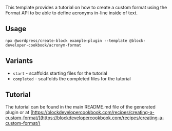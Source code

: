 This template provides a tutorial on how to create a custom format using the Format API to be able to define acronyms in-line inside of text.

## Usage

`npx @wordpress/create-block example-plugin --template @block-developer-cookbook/acronym-format`

## Variants

-   `start` - scaffolds starting files for the tutorial
-   `completed` - scaffolds the completed files for the tutorial

## Tutorial

The tutorial can be found in the main README.md file of the generated plugin or at [https://blockdevelopercookbook.com/recipes/creating-a-custom-format/](https://blockdevelopercookbook.com/recipes/creating-a-custom-format/)

